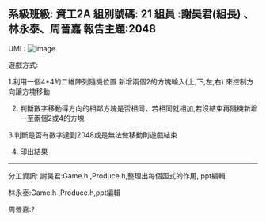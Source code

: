 系級班級: 資工2A
組別號碼: 21
組員 :謝昊君(組長) 、林永泰、周晉嘉
報告主題:2048
---------------------------------------
UML:
![image](https://github.com/fewqbbb/21/assets/126649277/694b0abf-8f86-4849-b0bf-cb93db45a582)




遊戲方式:



1.利用一個4*4的二維陣列隨機位置
      新增兩個2的方塊輸入(上,下,左,右)
      來控制方向讓方塊移動


2. 判斷數字移動得方向的相鄰方塊是否相同，若相同就相加,若沒結束再隨機新增一至兩個2或4的方塊



3.判斷是否有數字達到2048或是無法做移動則遊戲結束



4. 印出結果
---------------------------------------

分工資訊:
謝昊君:Game.h ,Produce.h,整理出每個函式的作用, ppt編輯    


林永泰:Game.h ,Produce.h,ppt編輯


周晉嘉:?
